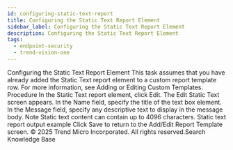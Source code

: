 ```yaml
---
id: configuring-static-text-report
title: Configuring the Static Text Report Element
sidebar_label: Configuring the Static Text Report Element
description: Configuring the Static Text Report Element
tags:
  - endpoint-security
  - trend-vision-one
---
```


 Configuring the Static Text Report Element This task assumes that you have already added the Static Text report element to a custom report template row. For more information, see Adding or Editing Custom Templates. Procedure In the Static Text report element, click Edit. The Edit Static Text screen appears. In the Name field, specify the title of the text box element. In the Message field, specify any descriptive text to display in the message body. Note Static text content can contain up to 4096 characters. Static text report output example Click Save to return to the Add/Edit Report Template screen. © 2025 Trend Micro Incorporated. All rights reserved.Search Knowledge Base